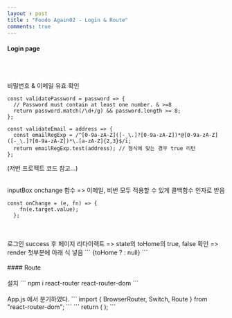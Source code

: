```yaml
---
layout : post
title : "Foodo Again02 - Login & Route"
comments: true
---
```


#### Login page
<br/>
<br/>


비밀번호 & 이메일 유효 확인
```
const validatePassword = password => {
  // Password must contain at least one number. & >=8
  return password.match(/\d+/g) && password.length >= 8;
};

const validateEmail = address => {
  const emailRegExp = /^[0-9a-zA-Z]([-_\.]?[0-9a-zA-Z])*@[0-9a-zA-Z]([-_\.]?[0-9a-zA-Z])*\.[a-zA-Z]{2,3}$/i;
  return emailRegExp.test(address); // 형식에 맞는 경우 true 리턴
};
```
(저번 프로젝트 코드 참고...)
<br/>
<br/>

inputBox onchange 함수 => 이메일, 비번 모두 적용할 수 있게 콜백함수 인자로 받음
```
const onChange = (e, fn) => {
    fn(e.target.value);
  };
```

<br/>
<br/>
로그인 success 후 페이지 리다이렉트 => state의 toHome의 true, false 확인 => render 첫부분에 아래 식 넣음 
```
{toHome ? <Redirect to="/dashboard" /> : null}
```

<br/>
<br/>
#### Route
<br/>
<br/>
설치
```
npm i react-router react-router-dom
```

<br/>
<br/>
App.js 에서 분기하였다.
```
import { BrowserRouter, Switch, Route } from "react-router-dom";
```
```
return (
    <BrowserRouter>
      <Switch>
        <Route exact path="/" component={Login} />
        <Route path="/dashboard" component={Dashboard} />
        <Route path="/fronzen" component={Frozen} />
        <Route path="/cold" component={Cold} />
      </Switch>
    </BrowserRouter>
  );
```